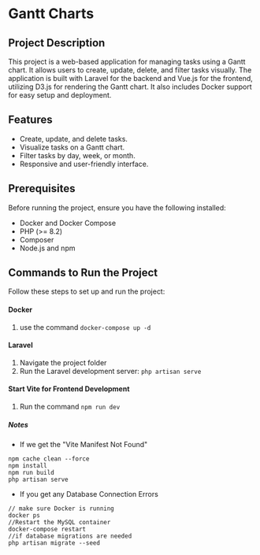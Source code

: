 # Gantt Charts

## Project Description

This project is a web-based application for managing tasks using a Gantt chart. It allows users to create, update, delete, and filter tasks visually. The application is built with Laravel for the backend and Vue.js for the frontend, utilizing D3.js for rendering the Gantt chart. It also includes Docker support for easy setup and deployment.

## Features

- Create, update, and delete tasks.
- Visualize tasks on a Gantt chart.
- Filter tasks by day, week, or month.
- Responsive and user-friendly interface.

## Prerequisites

Before running the project, ensure you have the following installed:

- Docker and Docker Compose
- PHP (>= 8.2)
- Composer
- Node.js and npm

## Commands to Run the Project

Follow these steps to set up and run the project:

#### Docker

1. use the command `docker-compose up -d`

#### Laravel

1. Navigate the project folder
2. Run the Laravel development server: `php artisan serve`

#### Start Vite for Frontend Development

1. Run the command `npm run dev`

##### Notes

- If we get the "Vite Manifest Not Found"

``` rm -rf node_modules package-lock.json public/build
npm cache clean --force
npm install
npm run build
php artisan serve
```

- If you get any Database Connection Errors

```
// make sure Docker is running
docker ps
//Restart the MySQL container
docker-compose restart
//if database migrations are needed
php artisan migrate --seed
```
